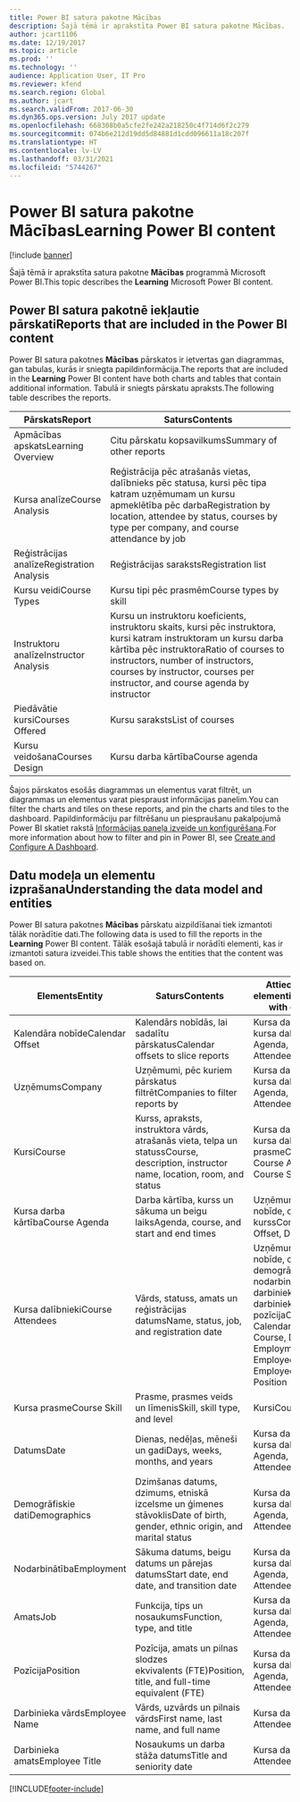 ```yaml
---
title: Power BI satura pakotne Mācības
description: Šajā tēmā ir aprakstīta Power BI satura pakotne Mācības.
author: jcart1106
ms.date: 12/19/2017
ms.topic: article
ms.prod: ''
ms.technology: ''
audience: Application User, IT Pro
ms.reviewer: kfend
ms.search.region: Global
ms.author: jcart
ms.search.validFrom: 2017-06-30
ms.dyn365.ops.version: July 2017 update
ms.openlocfilehash: 668308b0a5cfe2fe242a218250c4f714d6f2c279
ms.sourcegitcommit: 074b6e212d19dd5d84881d1cdd096611a18c207f
ms.translationtype: HT
ms.contentlocale: lv-LV
ms.lasthandoff: 03/31/2021
ms.locfileid: "5744267"
---
```

# <a name="learning-power-bi-content"></a><span data-ttu-id="7155e-103">Power BI satura pakotne Mācības</span><span class="sxs-lookup"><span data-stu-id="7155e-103">Learning Power BI content</span></span>

[!include [banner](../includes/banner.md)]

<span data-ttu-id="7155e-104">Šajā tēmā ir aprakstīta satura pakotne **Mācības** programmā Microsoft Power BI.</span><span class="sxs-lookup"><span data-stu-id="7155e-104">This topic describes the **Learning** Microsoft Power BI content.</span></span>

## <a name="reports-that-are-included-in-the-power-bi-content"></a><span data-ttu-id="7155e-105">Power BI satura pakotnē iekļautie pārskati</span><span class="sxs-lookup"><span data-stu-id="7155e-105">Reports that are included in the Power BI content</span></span>

<span data-ttu-id="7155e-106">Power BI satura pakotnes **Mācības** pārskatos ir ietvertas gan diagrammas, gan tabulas, kurās ir sniegta papildinformācija.</span><span class="sxs-lookup"><span data-stu-id="7155e-106">The reports that are included in the **Learning** Power BI content have both charts and tables that contain additional information.</span></span> <span data-ttu-id="7155e-107">Tabulā ir sniegts pārskatu apraksts.</span><span class="sxs-lookup"><span data-stu-id="7155e-107">The following table describes the reports.</span></span>

| <span data-ttu-id="7155e-108">Pārskats</span><span class="sxs-lookup"><span data-stu-id="7155e-108">Report</span></span>                | <span data-ttu-id="7155e-109">Saturs</span><span class="sxs-lookup"><span data-stu-id="7155e-109">Contents</span></span> |
|-----------------------|----------|
| <span data-ttu-id="7155e-110">Apmācības apskats</span><span class="sxs-lookup"><span data-stu-id="7155e-110">Learning Overview</span></span>     | <span data-ttu-id="7155e-111">Citu pārskatu kopsavilkums</span><span class="sxs-lookup"><span data-stu-id="7155e-111">Summary of other reports</span></span> |
| <span data-ttu-id="7155e-112">Kursa analīze</span><span class="sxs-lookup"><span data-stu-id="7155e-112">Course Analysis</span></span>       | <span data-ttu-id="7155e-113">Reģistrācija pēc atrašanās vietas, dalībnieks pēc statusa, kursi pēc tipa katram uzņēmumam un kursu apmeklētība pēc darba</span><span class="sxs-lookup"><span data-stu-id="7155e-113">Registration by location, attendee by status, courses by type per company, and course attendance by job</span></span> |
| <span data-ttu-id="7155e-114">Reģistrācijas analīze</span><span class="sxs-lookup"><span data-stu-id="7155e-114">Registration Analysis</span></span> | <span data-ttu-id="7155e-115">Reģistrācijas saraksts</span><span class="sxs-lookup"><span data-stu-id="7155e-115">Registration list</span></span> |
| <span data-ttu-id="7155e-116">Kursu veidi</span><span class="sxs-lookup"><span data-stu-id="7155e-116">Course Types</span></span>          | <span data-ttu-id="7155e-117">Kursu tipi pēc prasmēm</span><span class="sxs-lookup"><span data-stu-id="7155e-117">Course types by skill</span></span> |
| <span data-ttu-id="7155e-118">Instruktoru analīze</span><span class="sxs-lookup"><span data-stu-id="7155e-118">Instructor Analysis</span></span>   | <span data-ttu-id="7155e-119">Kursu un instruktoru koeficients, instruktoru skaits, kursi pēc instruktora, kursi katram instruktoram un kursu darba kārtība pēc instruktora</span><span class="sxs-lookup"><span data-stu-id="7155e-119">Ratio of courses to instructors, number of instructors, courses by instructor, courses per instructor, and course agenda by instructor</span></span> |
| <span data-ttu-id="7155e-120">Piedāvātie kursi</span><span class="sxs-lookup"><span data-stu-id="7155e-120">Courses Offered</span></span>       | <span data-ttu-id="7155e-121">Kursu saraksts</span><span class="sxs-lookup"><span data-stu-id="7155e-121">List of courses</span></span> |
| <span data-ttu-id="7155e-122">Kursu veidošana</span><span class="sxs-lookup"><span data-stu-id="7155e-122">Courses Design</span></span>        | <span data-ttu-id="7155e-123">Kursu darba kārtība</span><span class="sxs-lookup"><span data-stu-id="7155e-123">Course agenda</span></span> |

<span data-ttu-id="7155e-124">Šajos pārskatos esošās diagrammas un elementus varat filtrēt, un diagrammas un elementus varat piespraust informācijas panelim.</span><span class="sxs-lookup"><span data-stu-id="7155e-124">You can filter the charts and tiles on these reports, and pin the charts and tiles to the dashboard.</span></span> <span data-ttu-id="7155e-125">Papildinformāciju par filtrēšanu un piespraušanu pakalpojumā Power BI skatiet rakstā [Informācijas paneļa izveide un konfigurēšana](https://powerbi.microsoft.com/guided-learning/powerbi-learning-4-2-create-configure-dashboards).</span><span class="sxs-lookup"><span data-stu-id="7155e-125">For more information about how to filter and pin in Power BI, see [Create and Configure A Dashboard](https://powerbi.microsoft.com/guided-learning/powerbi-learning-4-2-create-configure-dashboards).</span></span>

## <a name="understanding-the-data-model-and-entities"></a><span data-ttu-id="7155e-126">Datu modeļa un elementu izprašana</span><span class="sxs-lookup"><span data-stu-id="7155e-126">Understanding the data model and entities</span></span>

<span data-ttu-id="7155e-127">Power BI satura pakotnes **Mācības** pārskatu aizpildīšanai tiek izmantoti tālāk norādītie dati.</span><span class="sxs-lookup"><span data-stu-id="7155e-127">The following data is used to fill the reports in the **Learning** Power BI content.</span></span> <span data-ttu-id="7155e-128">Tālāk esošajā tabulā ir norādīti elementi, kas ir izmantoti satura izveidei.</span><span class="sxs-lookup"><span data-stu-id="7155e-128">This table shows the entities that the content was based on.</span></span>

| <span data-ttu-id="7155e-129">Elements</span><span class="sxs-lookup"><span data-stu-id="7155e-129">Entity</span></span>           | <span data-ttu-id="7155e-130">Saturs</span><span class="sxs-lookup"><span data-stu-id="7155e-130">Contents</span></span>                                                         | <span data-ttu-id="7155e-131">Attiecības ar citiem elementiem</span><span class="sxs-lookup"><span data-stu-id="7155e-131">Relationships with other entities</span></span> |
|------------------|------------------------------------------------------------------|-----------------------------------|
| <span data-ttu-id="7155e-132">Kalendāra nobīde</span><span class="sxs-lookup"><span data-stu-id="7155e-132">Calendar Offset</span></span>  | <span data-ttu-id="7155e-133">Kalendārs nobīdās, lai sadalītu pārskatus</span><span class="sxs-lookup"><span data-stu-id="7155e-133">Calendar offsets to slice reports</span></span>                                | <span data-ttu-id="7155e-134">Kursa darba kārtība, kursa dalībnieki</span><span class="sxs-lookup"><span data-stu-id="7155e-134">Course Agenda, Course Attendees</span></span> |
| <span data-ttu-id="7155e-135">Uzņēmums</span><span class="sxs-lookup"><span data-stu-id="7155e-135">Company</span></span>          | <span data-ttu-id="7155e-136">Uzņēmumi, pēc kuriem pārskatus filtrēt</span><span class="sxs-lookup"><span data-stu-id="7155e-136">Companies to filter reports by</span></span>                                   | <span data-ttu-id="7155e-137">Kursa darba kārtība, kursa dalībnieki</span><span class="sxs-lookup"><span data-stu-id="7155e-137">Course Agenda, Course Attendees</span></span> |
| <span data-ttu-id="7155e-138">Kursi</span><span class="sxs-lookup"><span data-stu-id="7155e-138">Course</span></span>           | <span data-ttu-id="7155e-139">Kurss, apraksts, instruktora vārds, atrašanās vieta, telpa un statuss</span><span class="sxs-lookup"><span data-stu-id="7155e-139">Course, description, instructor name, location, room, and status</span></span> | <span data-ttu-id="7155e-140">Kursa darba kārtība, kursa dalībnieki, kursa prasme</span><span class="sxs-lookup"><span data-stu-id="7155e-140">Course Agenda, Course Attendees, Course Skill</span></span> |
| <span data-ttu-id="7155e-141">Kursa darba kārtība</span><span class="sxs-lookup"><span data-stu-id="7155e-141">Course Agenda</span></span>    | <span data-ttu-id="7155e-142">Darba kārtība, kurss un sākuma un beigu laiks</span><span class="sxs-lookup"><span data-stu-id="7155e-142">Agenda, course, and start and end times</span></span>                          | <span data-ttu-id="7155e-143">Uzņēmums, kalendāra nobīde, datums, kurss</span><span class="sxs-lookup"><span data-stu-id="7155e-143">Company, Calendar Offset, Date, Course</span></span> |
| <span data-ttu-id="7155e-144">Kursa dalībnieki</span><span class="sxs-lookup"><span data-stu-id="7155e-144">Course Attendees</span></span> | <span data-ttu-id="7155e-145">Vārds, statuss, amats un reģistrācijas datums</span><span class="sxs-lookup"><span data-stu-id="7155e-145">Name, status, job, and registration date</span></span>                         | <span data-ttu-id="7155e-146">Uzņēmums, kalendāra nobīde, datums, kurss, demogrāfiskie dati, nodarbinātība, kurss, darbinieka vārds, darbinieka amats, darbs, pozīcija</span><span class="sxs-lookup"><span data-stu-id="7155e-146">Company, Calendar Offset, Date, Course, Demographics, Employment, Course, Employee Name, Employee Title, Job, Position</span></span> |
| <span data-ttu-id="7155e-147">Kursa prasme</span><span class="sxs-lookup"><span data-stu-id="7155e-147">Course Skill</span></span>     | <span data-ttu-id="7155e-148">Prasme, prasmes veids un līmenis</span><span class="sxs-lookup"><span data-stu-id="7155e-148">Skill, skill type, and level</span></span>                                     | <span data-ttu-id="7155e-149">Kursi</span><span class="sxs-lookup"><span data-stu-id="7155e-149">Course</span></span> |
| <span data-ttu-id="7155e-150">Datums</span><span class="sxs-lookup"><span data-stu-id="7155e-150">Date</span></span>             | <span data-ttu-id="7155e-151">Dienas, nedēļas, mēneši un gadi</span><span class="sxs-lookup"><span data-stu-id="7155e-151">Days, weeks, months, and years</span></span>                                   | <span data-ttu-id="7155e-152">Kursa darba kārtība, kursa dalībnieki</span><span class="sxs-lookup"><span data-stu-id="7155e-152">Course Agenda, Course Attendees</span></span> |
| <span data-ttu-id="7155e-153">Demogrāfiskie dati</span><span class="sxs-lookup"><span data-stu-id="7155e-153">Demographics</span></span>     | <span data-ttu-id="7155e-154">Dzimšanas datums, dzimums, etniskā izcelsme un ģimenes stāvoklis</span><span class="sxs-lookup"><span data-stu-id="7155e-154">Date of birth, gender, ethnic origin, and marital status</span></span>         | <span data-ttu-id="7155e-155">Kursa darba kārtība, kursa dalībnieki</span><span class="sxs-lookup"><span data-stu-id="7155e-155">Course Agenda, Course Attendees</span></span> |
| <span data-ttu-id="7155e-156">Nodarbinātība</span><span class="sxs-lookup"><span data-stu-id="7155e-156">Employment</span></span>       | <span data-ttu-id="7155e-157">Sākuma datums, beigu datums un pārejas datums</span><span class="sxs-lookup"><span data-stu-id="7155e-157">Start date, end date, and transition date</span></span>                        | <span data-ttu-id="7155e-158">Kursa darba kārtība, kursa dalībnieki</span><span class="sxs-lookup"><span data-stu-id="7155e-158">Course Agenda, Course Attendees</span></span> |
| <span data-ttu-id="7155e-159">Amats</span><span class="sxs-lookup"><span data-stu-id="7155e-159">Job</span></span>              | <span data-ttu-id="7155e-160">Funkcija, tips un nosaukums</span><span class="sxs-lookup"><span data-stu-id="7155e-160">Function, type, and title</span></span>                                        | <span data-ttu-id="7155e-161">Kursa darba kārtība, kursa dalībnieki</span><span class="sxs-lookup"><span data-stu-id="7155e-161">Course Agenda, Course Attendees</span></span> |
| <span data-ttu-id="7155e-162">Pozīcija</span><span class="sxs-lookup"><span data-stu-id="7155e-162">Position</span></span>         | <span data-ttu-id="7155e-163">Pozīcija, amats un pilnas slodzes ekvivalents (FTE)</span><span class="sxs-lookup"><span data-stu-id="7155e-163">Position, title, and full-time equivalent (FTE)</span></span>                  | <span data-ttu-id="7155e-164">Kursa darba kārtība, kursa dalībnieki</span><span class="sxs-lookup"><span data-stu-id="7155e-164">Course Agenda, Course Attendees</span></span> |
| <span data-ttu-id="7155e-165">Darbinieka vārds</span><span class="sxs-lookup"><span data-stu-id="7155e-165">Employee Name</span></span>    | <span data-ttu-id="7155e-166">Vārds, uzvārds un pilnais vārds</span><span class="sxs-lookup"><span data-stu-id="7155e-166">First name, last name, and full name</span></span>                             | <span data-ttu-id="7155e-167">Kursa dalībnieki</span><span class="sxs-lookup"><span data-stu-id="7155e-167">Course Attendees</span></span> |
| <span data-ttu-id="7155e-168">Darbinieka amats</span><span class="sxs-lookup"><span data-stu-id="7155e-168">Employee Title</span></span>   | <span data-ttu-id="7155e-169">Nosaukums un darba stāža datums</span><span class="sxs-lookup"><span data-stu-id="7155e-169">Title and seniority date</span></span>                                         | <span data-ttu-id="7155e-170">Kursa dalībnieki</span><span class="sxs-lookup"><span data-stu-id="7155e-170">Course Attendees</span></span> |


[!INCLUDE[footer-include](../../../includes/footer-banner.md)]